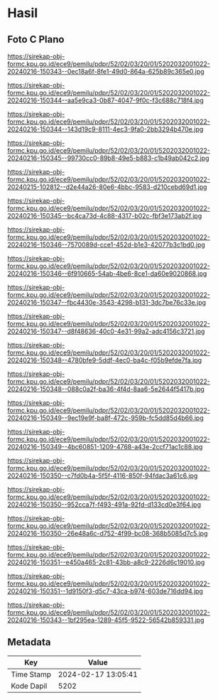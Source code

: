 # Hasil

## Foto C Plano

https://sirekap-obj-formc.kpu.go.id/ece9/pemilu/pdpr/52/02/03/20/01/5202032001022-20240216-150343--0ec18a6f-8fe1-49d0-864a-625b89c365e0.jpg

https://sirekap-obj-formc.kpu.go.id/ece9/pemilu/pdpr/52/02/03/20/01/5202032001022-20240216-150344--aa5e9ca3-0b87-4047-9f0c-f3c688c718f4.jpg

https://sirekap-obj-formc.kpu.go.id/ece9/pemilu/pdpr/52/02/03/20/01/5202032001022-20240216-150344--143d19c9-8111-4ec3-9fa0-2bb3294b470e.jpg

https://sirekap-obj-formc.kpu.go.id/ece9/pemilu/pdpr/52/02/03/20/01/5202032001022-20240216-150345--99730cc0-89b8-49e5-b883-c1b49ab042c2.jpg

https://sirekap-obj-formc.kpu.go.id/ece9/pemilu/pdpr/52/02/03/20/01/5202032001022-20240215-102812--d2e44a26-80e6-4bbc-9583-d210cebd69d1.jpg

https://sirekap-obj-formc.kpu.go.id/ece9/pemilu/pdpr/52/02/03/20/01/5202032001022-20240216-150345--bc4ca73d-4c88-4317-b02c-fbf3e173ab2f.jpg

https://sirekap-obj-formc.kpu.go.id/ece9/pemilu/pdpr/52/02/03/20/01/5202032001022-20240216-150346--7570089d-cce1-452d-b1e3-42077b3c1bd0.jpg

https://sirekap-obj-formc.kpu.go.id/ece9/pemilu/pdpr/52/02/03/20/01/5202032001022-20240216-150346--6f910665-54ab-4be6-8ce1-da60e9020868.jpg

https://sirekap-obj-formc.kpu.go.id/ece9/pemilu/pdpr/52/02/03/20/01/5202032001022-20240216-150347--fbc4430e-3543-4298-b131-3dc7be76c33e.jpg

https://sirekap-obj-formc.kpu.go.id/ece9/pemilu/pdpr/52/02/03/20/01/5202032001022-20240216-150347--d8f48636-40c0-4e31-99a2-adc4156c3721.jpg

https://sirekap-obj-formc.kpu.go.id/ece9/pemilu/pdpr/52/02/03/20/01/5202032001022-20240216-150348--4780bfe9-5ddf-4ec0-ba4c-f05b9efde7fa.jpg

https://sirekap-obj-formc.kpu.go.id/ece9/pemilu/pdpr/52/02/03/20/01/5202032001022-20240216-150348--088c0a2f-ba36-4f4d-8aa6-5e2644f5417b.jpg

https://sirekap-obj-formc.kpu.go.id/ece9/pemilu/pdpr/52/02/03/20/01/5202032001022-20240216-150349--9ec19e9f-ba8f-472c-959b-fc5dd85d4b66.jpg

https://sirekap-obj-formc.kpu.go.id/ece9/pemilu/pdpr/52/02/03/20/01/5202032001022-20240216-150349--4bc60851-1209-4768-a43e-2ccf71ac1c88.jpg

https://sirekap-obj-formc.kpu.go.id/ece9/pemilu/pdpr/52/02/03/20/01/5202032001022-20240216-150350--c7fd0b4a-5f5f-4116-850f-94fdac3a61c6.jpg

https://sirekap-obj-formc.kpu.go.id/ece9/pemilu/pdpr/52/02/03/20/01/5202032001022-20240216-150350--952cca7f-f493-491a-92fd-d133cd0e3f64.jpg

https://sirekap-obj-formc.kpu.go.id/ece9/pemilu/pdpr/52/02/03/20/01/5202032001022-20240216-150350--26e48a6c-d752-4f99-bc08-368b5085d7c5.jpg

https://sirekap-obj-formc.kpu.go.id/ece9/pemilu/pdpr/52/02/03/20/01/5202032001022-20240216-150351--e450a465-2c81-43bb-a8c9-2226d6c19010.jpg

https://sirekap-obj-formc.kpu.go.id/ece9/pemilu/pdpr/52/02/03/20/01/5202032001022-20240216-150351--1d9150f3-d5c7-43ca-b974-603de716dd94.jpg

https://sirekap-obj-formc.kpu.go.id/ece9/pemilu/pdpr/52/02/03/20/01/5202032001022-20240216-150343--1bf295ea-1289-45f5-9522-56542b859331.jpg


## Metadata

| Key        | Value               |
| ---------- | ------------------- |
| Time Stamp | 2024-02-17 13:05:41 |
| Kode Dapil | 5202                |



